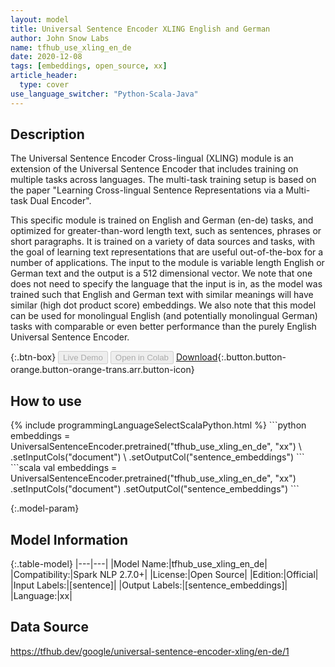 ```yaml
---
layout: model
title: Universal Sentence Encoder XLING English and German
author: John Snow Labs
name: tfhub_use_xling_en_de
date: 2020-12-08
tags: [embeddings, open_source, xx]
article_header:
  type: cover
use_language_switcher: "Python-Scala-Java"
---
```


## Description

The Universal Sentence Encoder Cross-lingual (XLING) module is an extension of the Universal Sentence Encoder that includes training on multiple tasks across languages. The multi-task training setup is based on the paper "Learning Cross-lingual Sentence Representations via a Multi-task Dual Encoder".

This specific module is trained on English and German (en-de) tasks, and optimized for greater-than-word length text, such as sentences, phrases or short paragraphs. It is trained on a variety of data sources and tasks, with the goal of learning text representations that are useful out-of-the-box for a number of applications. The input to the module is variable length English or German text and the output is a 512 dimensional vector. We note that one does not need to specify the language that the input is in, as the model was trained such that English and German text with similar meanings will have similar (high dot product score) embeddings. We also note that this model can be used for monolingual English (and potentially monolingual German) tasks with comparable or even better performance than the purely English Universal Sentence Encoder.

{:.btn-box}
<button class="button button-orange" disabled>Live Demo</button>
<button class="button button-orange" disabled>Open in Colab</button>
[Download](https://s3.amazonaws.com/auxdata.johnsnowlabs.com/public/models/tfhub_use_xling_en_de_xx_2.7.0_2.4_1607440247381.zip){:.button.button-orange.button-orange-trans.arr.button-icon}

## How to use



<div class="tabs-box" markdown="1">
{% include programmingLanguageSelectScalaPython.html %}
```python
embeddings = UniversalSentenceEncoder.pretrained("tfhub_use_xling_en_de", "xx") \
      .setInputCols("document") \
      .setOutputCol("sentence_embeddings")
```
```scala
val embeddings = UniversalSentenceEncoder.pretrained("tfhub_use_xling_en_de", "xx")
      .setInputCols("document")
      .setOutputCol("sentence_embeddings")
```
</div>

{:.model-param}
## Model Information

{:.table-model}
|---|---|
|Model Name:|tfhub_use_xling_en_de|
|Compatibility:|Spark NLP 2.7.0+|
|License:|Open Source|
|Edition:|Official|
|Input Labels:|[sentence]|
|Output Labels:|[sentence_embeddings]|
|Language:|xx|

## Data Source

https://tfhub.dev/google/universal-sentence-encoder-xling/en-de/1